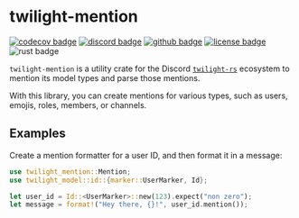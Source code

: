 <!-- cargo-sync-readme start -->

# twilight-mention

[![codecov badge][]][codecov link] [![discord badge][]][discord link] [![github badge][]][github link] [![license badge][]][license link] ![rust badge]

`twilight-mention` is a utility crate for the Discord [`twilight-rs`]
ecosystem to mention its model types and parse those mentions.

With this library, you can create mentions for various types, such as users,
emojis, roles, members, or channels.

## Examples

Create a mention formatter for a user ID, and then format it in a message:

```rust
use twilight_mention::Mention;
use twilight_model::id::{marker::UserMarker, Id};

let user_id = Id::<UserMarker>::new(123).expect("non zero");
let message = format!("Hey there, {}!", user_id.mention());
```

[`twilight-rs`]: https://github.com/twilight-rs/twilight
[codecov badge]: https://img.shields.io/codecov/c/gh/twilight-rs/twilight?logo=codecov&style=for-the-badge&token=E9ERLJL0L2
[codecov link]: https://app.codecov.io/gh/twilight-rs/twilight/
[discord badge]: https://img.shields.io/discord/745809834183753828?color=%237289DA&label=discord%20server&logo=discord&style=for-the-badge
[discord link]: https://discord.gg/7jj8n7D
[github badge]: https://img.shields.io/badge/github-twilight-6f42c1.svg?style=for-the-badge&logo=github
[github link]: https://github.com/twilight-rs/twilight
[license badge]: https://img.shields.io/badge/license-ISC-blue.svg?style=for-the-badge&logo=pastebin
[license link]: https://github.com/twilight-rs/twilight/blob/main/LICENSE.md
[rust badge]: https://img.shields.io/badge/rust-1.53+-93450a.svg?style=for-the-badge&logo=rust

<!-- cargo-sync-readme end -->
